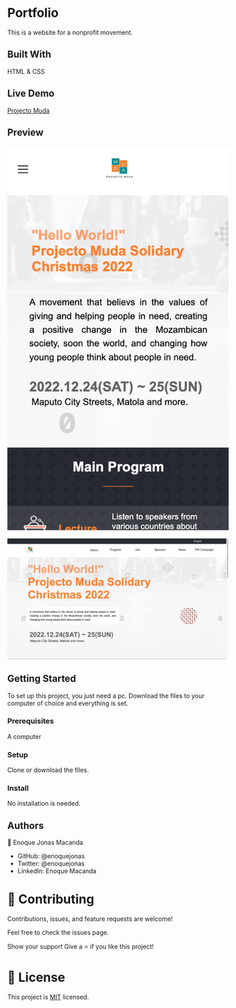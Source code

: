 # Portfolio
This is a website for a nonprofit movement. 

## Built With
HTML & CSS

## Live Demo 
[Projecto Muda](https://enoquejonas.github.io/)

## Preview
![Mobile Version](./img/mobiel.png)

![PC Version](./img/pc.png)

## Getting Started
To set up this project, you just need a pc. Download the files to your computer of choice and everything is set.

### Prerequisites
A computer

### Setup
Clone or download the files.

### Install
No installation is needed.

## Authors
👤 Enoque Jonas Macanda

- GitHub: @enoquejonas
- Twitter: @enoquejonas
- LinkedIn: Enoque Macanda

# 🤝 Contributing
Contributions, issues, and feature requests are welcome!

Feel free to check the issues page.

Show your support
Give a ⭐️ if you like this project!

# 📝 License
This project is [MIT](https://github.com/enoqueJonas/ProjectoMuda/blob/main/LICENSE) licensed.


